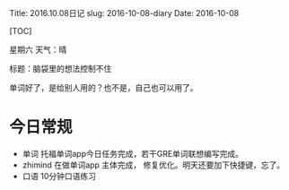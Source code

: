 Title: 2016.10.08日记
slug: 2016-10-08-diary
Date: 2016-10-08

[TOC]

星期六 天气：晴

标题：脑袋里的想法控制不住

单词好了，是给别人用的？也不是，自己也可以用了。



# 今日常规

- 单词 托福单词app今日任务完成，若干GRE单词联想编写完成。
- zhimind 在做单词app 主体完成， 修复优化。明天还要加下快捷键，忘了。
- 口语 10分钟口语练习

